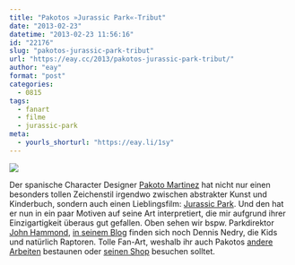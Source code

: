 ```yaml
---
title: "Pakotos »Jurassic Park«-Tribut"
date: "2013-02-23"
datetime: "2013-02-23 11:56:16"
id: "22176"
slug: "pakotos-jurassic-park-tribut"
url: "https://eay.cc/2013/pakotos-jurassic-park-tribut/"
author: "eay"
format: "post"
categories:
  - 0815
tags:
  - fanart
  - filme
  - jurassic-park
meta:
  - yourls_shorturl: "https://eay.li/1sy"
---
```


![](https://eay.cc/uploads/2013/pakoto_jurassicpark.jpg)

Der spanische Character Designer [Pakoto Martinez](https://www.facebook.com/pakoto) hat nicht nur einen besonders tollen Zeichenstil irgendwo zwischen abstrakter Kunst und Kinderbuch, sondern auch einen Lieblingsfilm: [Jurassic Park](//eay.cc/tag/jurassic-park/). Und den hat er nun in ein paar Motiven auf seine Art interpretiert, die mir aufgrund ihrer Einzigartigkeit überaus gut gefallen. Oben sehen wir bspw. Parkdirektor [John Hammond](http://jurassicpark.wikia.com/wiki/John_Hammond), [in seinem Blog](http://pakotoo.blogspot.ca/2013/02/blog-post_14.html) finden sich noch Dennis Nedry, die Kids und natürlich Raptoren. Tolle Fan-Art, weshalb ihr auch Pakotos [andere Arbeiten](http://pakotoo.blogspot.ca/) bestaunen oder [seinen Shop](http://store.qpopshop.com/searchresults.asp?cat=1868) besuchen solltet.
